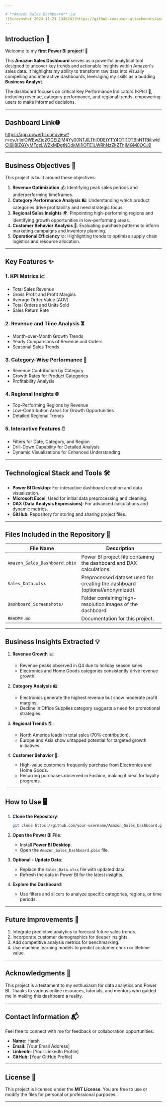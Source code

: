 ```yaml
---

# **Amazon Sales Dashboard** 🚀📊  
![Screenshot 2024-11-21 134824](https://github.com/user-attachments/assets/2baf88af-8e9d-4c66-af55-82b8a8880574)
---
```


## **Introduction** 🌟  

Welcome to my **first Power BI project**! 🎉  

This **Amazon Sales Dashboard** serves as a powerful analytical tool designed to uncover key trends and actionable insights within Amazon's sales data. It highlights my ability to transform raw data into visually compelling and interactive dashboards, leveraging my skills as a budding **Business Analyst**.  

The dashboard focuses on critical Key Performance Indicators (KPIs) 🧮, including revenue, category performance, and regional trends, empowering users to make informed decisions.  

---
## **Dashboard Link**🌐 
https://app.powerbi.com/view?r=eyJrIjoiOWEwZjc2OGEtZjM4Yy00NTJlLThlODEtYTY4OTI1OTBhNTRkIiwidCI6IjBlZGYyMTgzLWZkMDgtNDdkMi1iOTE1LWRhNzZkZThjMGM0OCJ9

---
## **Business Objectives** 🎯  

This project is built around these objectives:  

1. **Revenue Optimization** 💰: Identifying peak sales periods and underperforming timeframes.  
2. **Category Performance Analysis** 🛍️: Understanding which product categories drive profitability and need strategic focus.  
3. **Regional Sales Insights** 🌍: Pinpointing high-performing regions and identifying growth opportunities in low-performing areas.  
4. **Customer Behavior Analysis** 👥: Evaluating purchase patterns to inform marketing campaigns and inventory planning.  
5. **Operational Efficiency** ⚙️: Highlighting trends to optimize supply chain logistics and resource allocation.  

---

## **Key Features** ✨  

### **1. KPI Metrics** 📈  
   - Total Sales Revenue  
   - Gross Profit and Profit Margins  
   - Average Order Value (AOV)  
   - Total Orders and Units Sold  
   - Sales Return Rate  

### **2. Revenue and Time Analysis** ⏳  
   - Month-over-Month Growth Trends  
   - Yearly Comparisons of Revenue and Orders  
   - Seasonal Sales Trends  

### **3. Category-Wise Performance** 🛒  
   - Revenue Contribution by Category  
   - Growth Rates for Product Categories  
   - Profitability Analysis  

### **4. Regional Insights** 🌐  
   - Top-Performing Regions by Revenue  
   - Low-Contribution Areas for Growth Opportunities  
   - Detailed Regional Trends  

### **5. Interactive Features** 🖱️  
   - Filters for Date, Category, and Region  
   - Drill-Down Capability for Detailed Analysis  
   - Dynamic Visualizations for Enhanced Understanding  

---

## **Technological Stack and Tools** 🛠️  

- **Power BI Desktop**: For interactive dashboard creation and data visualization.  
- **Microsoft Excel**: Used for initial data preprocessing and cleaning.  
- **DAX (Data Analysis Expressions)**: For advanced calculations and dynamic metrics.  
- **GitHub**: Repository for storing and sharing project files.  

---

## **Files Included in the Repository** 📂  

| **File Name**                  | **Description**                                                                 |  
|--------------------------------|---------------------------------------------------------------------------------|  
| `Amazon_Sales_Dashboard.pbix`  | Power BI project file containing the dashboard and DAX calculations.            |  
| `Sales_Data.xlsx`              | Preprocessed dataset used for creating the dashboard (optional/anonymized).     |  
| `Dashboard_Screenshots/`       | Folder containing high-resolution images of the dashboard.                      |  
| `README.md`                    | Documentation for this project.                                                |  

---

## **Business Insights Extracted** 💡  

1. **Revenue Growth** 📊:  
   - Revenue peaks observed in Q4 due to holiday season sales.  
   - Electronics and Home Goods categories consistently drive revenue growth.  

2. **Category Analysis** 🛍️:  
   - Electronics generate the highest revenue but show moderate profit margins.  
   - Decline in Office Supplies category suggests a need for promotional strategies.  

3. **Regional Trends** 🌎:  
   - North America leads in total sales (70% contribution).  
   - Europe and Asia show untapped potential for targeted growth initiatives.  

4. **Customer Behavior** 👥:  
   - High-value customers frequently purchase from Electronics and Home Goods.  
   - Recurring purchases observed in Fashion, making it ideal for loyalty programs.  

---

## **How to Use** 🖥️  

1. **Clone the Repository**:  
   ```bash  
   git clone https://github.com/your-username/Amazon_Sales_Dashboard.git  
   ```  

2. **Open the Power BI File**:  
   - Install **Power BI Desktop**.  
   - Open the `Amazon_Sales_Dashboard.pbix` file.  

3. **Optional - Update Data**:  
   - Replace the `Sales_Data.xlsx` file with updated data.  
   - Refresh the data in Power BI for the latest insights.  

4. **Explore the Dashboard**:  
   - Use filters and slicers to analyze specific categories, regions, or time periods.  

---

## **Future Improvements** 🔮  

1. Integrate predictive analytics to forecast future sales trends.  
2. Incorporate customer demographics for deeper insights.  
3. Add competitive analysis metrics for benchmarking.  
4. Use machine learning models to predict customer churn or lifetime value.  

---

## **Acknowledgments** 🙏  

This project is a testament to my enthusiasm for data analytics and Power BI. Thanks to various online resources, tutorials, and mentors who guided me in making this dashboard a reality.  

---

## **Contact Information** 📬  

Feel free to connect with me for feedback or collaboration opportunities:  

- **Name**: Harsh  
- **Email**: [Your Email Address]  
- **LinkedIn**: [Your LinkedIn Profile]  
- **GitHub**: [Your GitHub Profile]  

---

## **License** 📜  

This project is licensed under the **MIT License**. You are free to use or modify the files for personal or professional purposes.  

---

